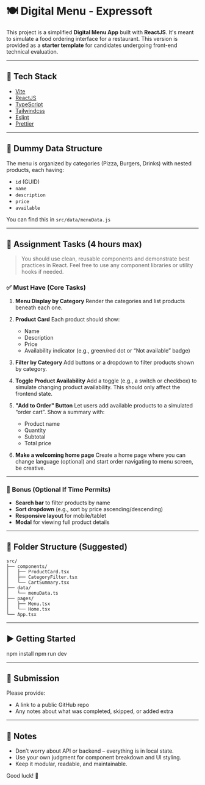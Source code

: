 # 🍽️ Digital Menu - Expressoft

This project is a simplified **Digital Menu App** built with **ReactJS**. It's meant to simulate a food ordering interface for a restaurant. This version is provided as a **starter template** for candidates undergoing front-end technical evaluation.

---

## 🚀 Tech Stack

- [Vite](https://vitejs.dev)
- [ReactJS](https://reactjs.org)
- [TypeScript](https://www.typescriptlang.org)
- [Tailwindcss](https://tailwindcss.com)
- [Eslint](https://eslint.org)
- [Prettier](https://prettier.io)

---

## 🧾 Dummy Data Structure

The menu is organized by categories (Pizza, Burgers, Drinks) with nested products, each having:
- `id` (GUID)
- `name`
- `description`
- `price`
- `available`

You can find this in `src/data/menuData.js`

---

## 🧪 Assignment Tasks (4 hours max)

> You should use clean, reusable components and demonstrate best practices in React. Feel free to use any component libraries or utility hooks if needed.

### ✅ Must Have (Core Tasks)

1. **Menu Display by Category**
   Render the categories and list products beneath each one.

2. **Product Card**
   Each product should show:
   - Name
   - Description
   - Price
   - Availability indicator (e.g., green/red dot or “Not available” badge)

3. **Filter by Category**
   Add buttons or a dropdown to filter products shown by category.

4. **Toggle Product Availability**
   Add a toggle (e.g., a switch or checkbox) to simulate changing product availability. This should only affect the frontend state.

5. **"Add to Order" Button**
   Let users add available products to a simulated “order cart”. Show a summary with:
   - Product name
   - Quantity
   - Subtotal
   - Total price

6. **Make a welcoming home page**
   Create a home page where you can change language (optional) and start order navigating
   to menu screen, be creative.

---

### 🧠 Bonus (Optional If Time Permits)

- **Search bar** to filter products by name
- **Sort dropdown** (e.g., sort by price ascending/descending)
- **Responsive layout** for mobile/tablet
- **Modal** for viewing full product details

---

## 🧱 Folder Structure (Suggested)

```
src/
├── components/
│   ├── ProductCard.tsx
│   ├── CategoryFilter.tsx
│   └── CartSummary.tsx
├── data/
│   └── menuData.ts
├── pages/
│   ├── Menu.tsx
│   └── Home.tsx
└── App.tsx
```

---

## ▶️ Getting Started

npm install
npm run dev

---

## 📩 Submission

Please provide:
- A link to a public GitHub repo
- Any notes about what was completed, skipped, or added extra

---

## 📘 Notes

- Don’t worry about API or backend – everything is in local state.
- Use your own judgment for component breakdown and UI styling.
- Keep it modular, readable, and maintainable.

Good luck! 🚀
